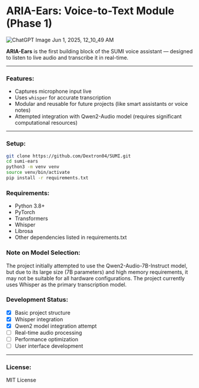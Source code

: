 # ARIA-Ears: Voice-to-Text Module (Phase 1)
![ChatGPT Image Jun 1, 2025, 12_10_49 AM](https://github.com/user-attachments/assets/8dfa05f4-b691-4cc4-9cbd-14ad49529c6d)


**ARIA-Ears** is the first building block of the SUMI voice assistant — designed to listen to live audio and transcribe it in real-time.

---

### Features:

- Captures microphone input live
- Uses `whisper` for accurate transcription
- Modular and reusable for future projects (like smart assistants or voice notes)
- Attempted integration with Qwen2-Audio model (requires significant computational resources)

---

### Setup:

```bash
git clone https://github.com/Dextron04/SUMI.git
cd sumi-ears
python3 -m venv venv
source venv/bin/activate
pip install -r requirements.txt
```

### Requirements:

- Python 3.8+
- PyTorch
- Transformers
- Whisper
- Librosa
- Other dependencies listed in requirements.txt

### Note on Model Selection:

The project initially attempted to use the Qwen2-Audio-7B-Instruct model, but due to its large size (7B parameters) and high memory requirements, it may not be suitable for all hardware configurations. The project currently uses Whisper as the primary transcription model.

### Development Status:

- [x] Basic project structure
- [x] Whisper integration
- [x] Qwen2 model integration attempt
- [ ] Real-time audio processing
- [ ] Performance optimization
- [ ] User interface development

---

### License:

MIT License
